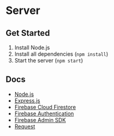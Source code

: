# Server

## Get Started
1. Install Node.js
2. Install all dependencies (`npm install`)
3. Start the server (`npm start`)

## Docs
- [Node.js](https://nodejs.org/en/)
- [Express.js](https://expressjs.com/)
- [Firebase Cloud Firestore](https://firebase.google.com/docs/firestore/)
- [Firebase Authentication](https://firebase.google.com/docs/auth/)
- [Firebase Admin SDK](https://firebase.google.com/docs/admin/setup)
- [Request](https://github.com/request/request)
